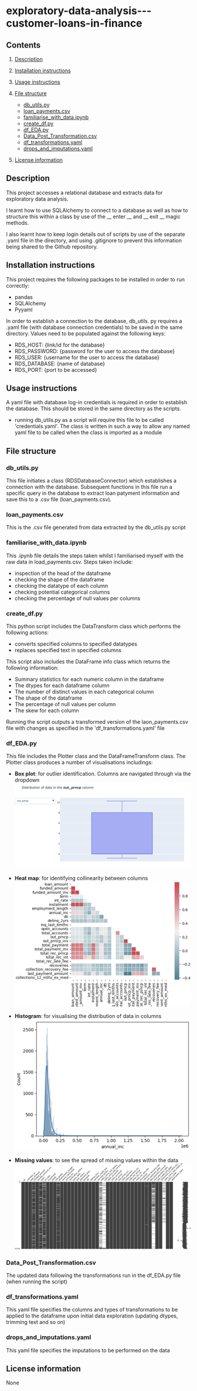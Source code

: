 # exploratory-data-analysis---customer-loans-in-finance

## Contents
1. [Description](#description)
1. [Installation instructions](#installation-instructions)
1. [Usage instructions](#usage-instructions)
1. [File structure](#file-structure)
    - [db_utils.py](#db_utilspy)
    - [loan_payments.csv](#loan_paymentscsv)
    - [familiarise_with_data.ipynb](#familiarise_with_dataipynb)
    - [create_df.py](#create_dfpy)
    - [df_EDA.py](#df_edapy)
    - [Data_Post_Transformation.csv](#data_post_transformationcsv)
    - [df_transformations.yaml](#df_transformationsyaml)
    - [drops_and_imputations.yaml](#drops_and_imputationsyaml)

1. [License information](#license-information)

## Description
This project accesses a relational database and extracts data for exploratory data analysis.

I learnt how to use SQLAlchemy to connect to a database as well as how to structure this within a class by use of the  __ enter __ and __ exit __ magic methods.

I also learnt how to keep login details out of scripts by use of the separate .yaml file in the directory, and using .gitignore to prevent this information being shared to the Github repository.

## Installation instructions

This project requires the following packages to be installed in order to run correctly:

- pandas
- SQLAlchemy
- Pyyaml

In order to establish a connection to the database, db_utils. py requires a .yaml file (with database connection credentials) to be saved in the same directory. Values need to be populated against the following keys:

- RDS_HOST: {link/id for the database}
- RDS_PASSWORD: {password for the user to access the  database}
- RDS_USER: {username for the user to access the  database} 
- RDS_DATABASE: {name of database}
- RDS_PORT: {port to be accessed}

## Usage instructions

A yaml file with database log-in credentials is required in order to establish the database. This should be stored in the same directory as the scripts.
- running db_utils.py as a script will require this file to be called 'credentials.yaml'. The class is written in such a way to allow any named yaml file to be called when the class is imported as a module

## File structure

### db_utils.py

This file initiates a class (RDSDatabaseConnector) which establishes a connection with the database. 
Subsequent functions in this file run a specific query in the database to extract loan patyment information and save this to a .csv file (loan_payments.csv).

### loan_payments.csv

This is the .csv file generated from data extracted by the db_utils.py script

### familiarise_with_data.ipynb

This .ipynb file details the steps taken whilst I familiarised myself with the raw data in load_payments.csv. Steps taken include:

- inspection of the head of the dataframe
- checking the shape of the dataframe
- checking the datatype of each column
- checking potential categorical columns
- checking the percentage of null values per columns

### create_df.py

This python script includes the DataTransform class which performs the following actions:
- converts specified columns to specified datatypes
- replaces specified text in specified columns

This script also includes the DataFrame info class which returns the following information:
- Summary statistics for each numeric column in the dataframe
- The dtypes for each dataframe column
- The number of distinct values in each categorical column
- The shape of the dataframe
- The percentage of null values per column
- The skew for each column

Running the script outputs a transformed version of the laon_payments.csv file with changes as specified in the 'df_transformations.yaml' file

### df_EDA.py

This file includes the Plotter class and the DataFrameTransform class. The Plotter class produces a number of visualisations includings:

- <b>Box plot</b>: for outlier identification. Columns are navigated through via the dropdown 
![Box plot](image.png)

- <b>Heat map</b>: for identifying collinearity between columns 
![Heat map](image-1.png)

- <b>Histogram</b>: for visualising the distribution of data in columns
![Histogram](image-2.png)

- <b>Missing values</b>: to see the spread of missing values within the data
![msno](image-4.png)

### Data_Post_Transformation.csv

The updated data following the transformations run in the df_EDA.py file (when running the script)

### df_transformations.yaml

This yaml file specifies the columns and types of transformations to be applied to the dataframe upon initial data exploration (updating dtypes, trimming text and so on)

### drops_and_imputations.yaml

This yaml file specifies the imputations to be performed on the data

## License information
None
